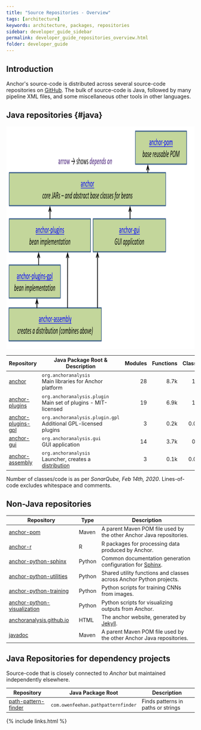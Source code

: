 ```yaml
---
title: "Source Repositories - Overview"
tags: [architecture]
keywords: architecture, packages, repositories
sidebar: developer_guide_sidebar
permalink: developer_guide_repositories_overview.html
folder: developer_guide
---
```


## Introduction

Anchor's source-code is distributed across several source-code repositories on [GitHub](https://github.com/anchoranalysis/). The bulk of source-code is Java, followed by many pipeline XML files, and some miscellaneous other tools in other languages. 

## Java repositories {#java}

<img src="/images/dependencies_java_repositories.png" width="1050px" height="594px" alt="Dependencies among java repositories" usemap="#javadependencies">

<map name="javadependencies">
  <area shape="rect" coords="1004,14,716,99" alt="anchor-pom" href="/developer_guide_repositories_anchor_pom.html">
</map>

<script src="http://ajax.googleapis.com/ajax/libs/jquery/1.11.0/jquery.min.js"></script>
<script type="text/javascript" src="https://raw.githubusercontent.com/davidjbradshaw/imagemap-resizer/master/js/imageMapResizer.min.js"></script>
<script type="text/javascript">
$('map').imageMapResize();
</script>
	
<!-- <area shape="rect" coords="16,120,888,209" alt="anchor" href="/developer_guide_repositories_anchor.html">
  <area shape="rect" coords="15,245,455,88" alt="anchor-plugins" href="/developer_guide_repositories_anchor_plugins.html">
  <area shape="rect" coords="484,246,406,88" alt="anchor-gui" href="/developer_guide_repositories_anchor_gui.html">-->

| Repository | Java Package Root &amp; Description | Modules | Functions | Classes | Lines&#x2011;of&#x2011;Code |
|------------|-------------|-----------:|-----------:|---------------:|---------------:|
| [anchor](/developer_guide_repositories_anchor.html) | `org.anchoranalysis`<br>Main libraries for Anchor platform | 28 | 8.7k | 1.6k | 66k |
| [anchor-plugins](/developer_guide_repositories_anchor_plugins.html) | `org.anchoranalysis.plugin`<br>Main set of plugins - MIT-licensed | 19 | 6.9k | 1.2k | 62k |
| [anchor-plugins-gpl](/developer_guide_repositories_anchor_plugins_gpl.html) | `org.anchoranalysis.plugin.gpl`<br>Additional GPL-licensed plugins | 3 | 0.2k | 0.03k | 3k |
| [anchor-gui](/developer_guide_repositories_anchor_gui.html)  | `org.anchoranalysis.gui`<br>GUI application | 14 | 3.7k | 0.8k | 38k |
| [anchor-assembly](/developer_guide_repositories_anchor_assembly.html)  | `org.anchoranalysis`<br>Launcher, creates a [distribution](/developer_guide_anchor_distribution.html) | 3 | 0.1k | 0.03k | 2k |

Number of classes/code is as per *SonarQube, Feb 14th, 2020*. Lines-of-code excludes whitespace and comments.

## Non-Java repositories

| Repository | Type | Description |
|------------|-------------|-------------|
| [anchor-pom](/developer_guide_repositories_anchor_pom.html) | Maven | A parent Maven POM file used by the other Anchor Java repositories. |
| [anchor-r](/developer_guide_repositories_anchor_r.html) | R | R packages for processing data produced by Anchor. |
| [anchor-python-sphinx](/developer_guide_repositories_anchor_python_sphinx.html) | Python | Common documentation generation configuration for [Sphinx](https://www.sphinx-doc.org/en/master/). |
| [anchor-python-utilities](/developer_guide_repositories_anchor_python_utilities.html) | Python | Shared utility functions and classes across Anchor Python projects. |
| [anchor-python-training](/developer_guide_repositories_anchor_python_training.html) | Python | Python scripts for training CNNs from images. |
| [anchor-python-visualization](/developer_guide_repositories_anchor_python_visualization.html) | Python | Python scripts for visualizing outputs from Anchor. |
| [anchoranalysis.github.io](/developer_guide_repositories_anchoranalysis_github_io.html) | HTML | The anchor website, generated by [Jekyll](https://jekyllrb.com/). |
| [javadoc](/developer_guide_repositories_javadoc.html) | Maven | A parent Maven POM file used by the other Anchor Java repositories. |

## Java Repositories for dependency projects

Source-code that is closely connected to *Anchor* but maintained independently elsewhere.

| Repository | Java Package Root | Description |
|------------|-------------|-------------|
| [path-pattern-finder](https://path-pattern-finder.github.io/) | `com.owenfeehan.pathpatternfinder` | Finds patterns in paths or strings |

{% include links.html %}
